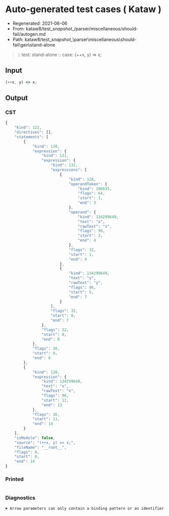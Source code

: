 # Auto-generated test cases ( Kataw )
- Regenerated: 2021-06-06
- From: kataw8/test\__snapshot__/parser/miscellaneous/should-fail/autogen.md
- Path: kataw8/test\__snapshot__\parser\miscellaneous\should-fail\gen\stand-alone
> :: test: stand-alone
> :: case: (++x, y) => x;
## Input

`````js
(++x, y) => x;
`````
## Output

### CST

```javascript
{
    "kind": 122,
    "directives": [],
    "statements": [
        {
            "kind": 120,
            "expression": {
                "kind": 121,
                "expression": {
                    "kind": 132,
                    "expressions": [
                        {
                            "kind": 128,
                            "operandToken": {
                                "kind": 196635,
                                "flags": 64,
                                "start": 1,
                                "end": 3
                            },
                            "operand": {
                                "kind": 134299649,
                                "text": "x",
                                "rawText": "x",
                                "flags": 96,
                                "start": 3,
                                "end": 4
                            },
                            "flags": 32,
                            "start": 1,
                            "end": 4
                        },
                        {
                            "kind": 134299649,
                            "text": "y",
                            "rawText": "y",
                            "flags": 96,
                            "start": 5,
                            "end": 7
                        }
                    ],
                    "flags": 32,
                    "start": 0,
                    "end": 7
                },
                "flags": 32,
                "start": 0,
                "end": 8
            },
            "flags": 16,
            "start": 0,
            "end": 8
        },
        {
            "kind": 120,
            "expression": {
                "kind": 134299649,
                "text": "x",
                "rawText": "x",
                "flags": 96,
                "start": 11,
                "end": 13
            },
            "flags": 16,
            "start": 11,
            "end": 14
        }
    ],
    "isModule": false,
    "source": "(++x, y) => x;",
    "fileName": "__root__",
    "flags": 0,
    "start": 0,
    "end": 14
}
```

### Printed

```javascript

```

### Diagnostics

```javascript
✖ Arrow parameters can only contain a binding pattern or an identifier - start: 0, end: 11

```

